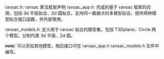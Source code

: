 ransac.h:       ransac 算法框架声明
ransac_app.h: 完成的基于 ransac 框架的应用，包括 3d 平面拟合、2d 圆拟合。支持同一数据点的多模型拟合。提供两种模型拟合接口函数，供外部使用。

ransac_models.h: 定义用于 ransac 拟合的模型集。包括 T3Dplane、Circle 两个模型。分别代表 3d 平面、2d 圆。

***note***: 可以添加其他模型，相应接口可在 ransac_app.h ransac_models.h 文件中编写。